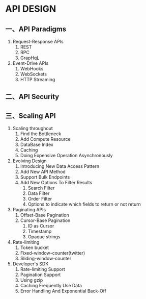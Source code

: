 # API DESIGN

## 一、API Paradigms
1. Request-Response APIs
   1. REST
   2. RPC
   3. GrapHqL 
2. Event-Drive APIs
   1. WebHooks
   2. WebSockets
   3. HTTP Streaming
## 二、API Security


## 三、Scaling API
1. Scaling throughout
   1. Find  the Bottleneck
   2. Add Compute Resource
   3. DataBase Index
   4. Caching
   5. Doing Expensive Operation Asynchronously
2. Evolving Design
   1. Introducing New Data Access Pattern
   2. Add New API Method
   3. Support Bulk Endpoints
   4. Add New Options To Filter Results
      1. Search Filter
      2. Data Filter
      3. Order Filter
      4. Options to indicate which fields to return or not return
3. Paginating APIs
   1. Offset-Base Pagination
   2. Cursor-Base Pagination
      1. ID as Cursor
      2. Timestamp 
      3. Opaque strings
4. Rate-limiting
   1. Token bucket
   2. Fixed-window-counter(twitter)
   3. Sliding-window-counter
5. Developer's SDK
   1. Rate-limiting Support
   2. Pagination Support
   3. Using gzip
   4. Caching Frequently Use Data
   5. Error Handling And Exponential Back-Off
